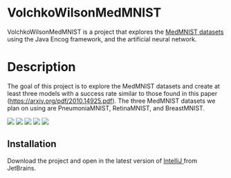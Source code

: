 # VolchkoWilsonMedMNIST
VolchkoWilsonMedMNIST is a project that explores the [MedMNIST datasets](https://medmnist.com/v1) using  the Java Encog framework, and the artificial neural network.

# Description 
The goal of this project is to explore the MedMNIST datasets and create at least three models with a success rate similar to those found in this paper (https://arxiv.org/pdf/2010.14925.pdf). The three MedMNIST datasets we plan on using are PneumoniaMNIST, RetinaMNIST, and BreastMNIST.

![](https://badgen.net/badge/Java/1.16/FF0000?icon=github)
![](https://badgen.net/badge/Encog/3.4/6E86FF?icon=github)
![](https://badgen.net/badge/OpenNLP/1.9.3/1ED760)
![](https://badgen.net/badge/Maven/Bundled/FF00FF)
![](https://badgen.net/badge/Maintained/YES/FFFF00)

## Installation
Download the project and open in the latest version of
[IntelliJ ](https://www.jetbrains.com/idea/download/?fromIDE=#section=windows)
from JetBrains.
